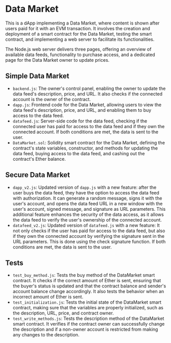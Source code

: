 # Data Market

This is a dApp implementing a Data Market, where content is shown after users paid for it with an EVM transaction. It involves the creation and deployment of a smart contract for the Data Market, testing the smart contract, and implementing a web server to facilitate its functionalities.

The Node.js web server delivers three pages, offering an overview of available data feeds, functionality to purchase access, and a dedicated page for the Data Market owner to update prices.

## Simple Data Market

- `backend.js`: The owner's control panel, enabling the owner to update the data feed's description, price, and URL. It also checks if the connected account is the owner of the contract.
- `dapp.js`: Frontend code for the Data Market, allowing users to view the data feed's description, price, and URL, and enabling them to buy access to the data feed.
- `datafeed.js`: Server-side code for the data feed, checking if the connected user has paid for access to the data feed and if they own the connected account. If both conditions are met, the data is sent to the user.
- `DataMarket.sol`: Solidity smart contract for the Data Market, defining the contract's state variables, constructor, and methods for updating the data feed, buying access to the data feed, and cashing out the contract's Ether balance.

## Secure Data Market

- `dapp_v2.js`: Updated version of `dapp.js` with a new feature: after the user buys the data feed, they have the option to access the data feed with authorization. It can generate a random message, signs it with the user's account, and opens the data feed URL in a new window with the user's account, signed message, and signature as URL parameters. This additional feature enhances the security of the data access, as it allows the data feed to verify the user's ownership of the connected account.
- `datafeed_v2.js`: Updated version of `datafeed.js` with a new feature: It not only checks if the user has paid for access to the data feed, but also if they own the connected account by verifying the signature sent in the URL parameters. This is done using the check signature function. If both conditions are met, the data is sent to the user.

## Tests

- `test_buy_method.js`: Tests the buy method of the DataMarket smart contract. It checks if the correct amount of Ether is sent, ensuring that the buyer's status is updated and that the contract balance and sender's account balance change accordingly. It also tests the behavior when an incorrect amount of Ether is sent.
- `test_initialization.js`: Tests the initial state of the DataMarket smart contract, making sure that the variables are properly initialized, such as the description, URL, price, and contract owner.
- `test_write_methods.js`: Tests the description method of the DataMarket smart contract. It verifies if the contract owner can successfully change the description and if a non-owner account is restricted from making any changes to the description.
